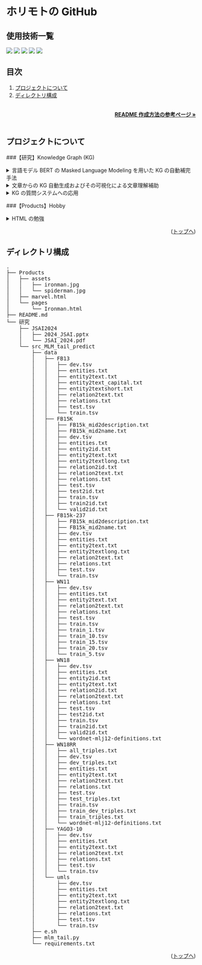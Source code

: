 # ホリモトの GitHub

<div id="top"></div>


## 使用技術一覧

<!-- シールド一覧 -->
<p style="display: inline">
  <!-- 使用言語・開発環境一覧 -->
  <img src="https://img.shields.io/badge/-Python-F2C63C.svg?logo=python&style=for-the-badge">
  <img src="https://img.shields.io/badge/-Html5-E34F26.svg?logo=html5&style=social">
  <img src="https://img.shields.io/badge/-Ubuntu-E95420.svg?logo=ubuntu&style=plastic">
  <img src="https://img.shields.io/badge/-Docker-1488C6.svg?logo=docker&style=for-the-badge">
  <img src="https://img.shields.io/badge/-githubactions-FFFFFF.svg?logo=github-actions&style=for-the-badge">
</p>

## 目次

1. [プロジェクトについて](#プロジェクトについて)
2. [ディレクトリ構成](#ディレクトリ構成)

<!-- README 作成方法の参考ページのリンク -->
<br />
<div align="right">
    <a href="https://qiita.com/shun198/items/c983c713452c041ef787"><strong>README 作成方法の参考ページ »</strong></a>
</div>
<br />


## プロジェクトについて

###【研究】Knowledge Graph (KG)

<details>

<summary>言語モデル BERT の Masked Language Modeling を用いた KG の自動補完手法</summary>

aaaa

</details>

<details>

<summary>文章からの KG 自動生成およびその可視化による文章理解補助</summary>

bbbb

</details>

<details>

<summary>KG の質問システムへの応用</summary>

cccc

</details>

###【Products】Hobby

<details>

<summary>HTML の勉強</summary>

aaaa

</details>

<p align="right">(<a href="#top">トップへ</a>)</p>


## ディレクトリ構成

<pre>
.
├── Products
│   ├── assets
│   │   ├── ironman.jpg
│   │   └── spiderman.jpg
│   ├── marvel.html
│   └── pages
│       └── Ironman.html
├── README.md
└── 研究
    ├── JSAI2024
    │   ├── 2024_JSAI.pptx
    │   └── JSAI_2024.pdf
    └── src_MLM_tail_predict
        ├── data
        │   ├── FB13
        │   │   ├── dev.tsv
        │   │   ├── entities.txt
        │   │   ├── entity2text.txt
        │   │   ├── entity2text_capital.txt
        │   │   ├── entity2textshort.txt
        │   │   ├── relation2text.txt
        │   │   ├── relations.txt
        │   │   ├── test.tsv
        │   │   └── train.tsv
        │   ├── FB15K
        │   │   ├── FB15k_mid2description.txt
        │   │   ├── FB15k_mid2name.txt
        │   │   ├── dev.tsv
        │   │   ├── entities.txt
        │   │   ├── entity2id.txt
        │   │   ├── entity2text.txt
        │   │   ├── entity2textlong.txt
        │   │   ├── relation2id.txt
        │   │   ├── relation2text.txt
        │   │   ├── relations.txt
        │   │   ├── test.tsv
        │   │   ├── test2id.txt
        │   │   ├── train.tsv
        │   │   ├── train2id.txt
        │   │   └── valid2id.txt
        │   ├── FB15k-237
        │   │   ├── FB15k_mid2description.txt
        │   │   ├── FB15k_mid2name.txt
        │   │   ├── dev.tsv
        │   │   ├── entities.txt
        │   │   ├── entity2text.txt
        │   │   ├── entity2textlong.txt
        │   │   ├── relation2text.txt
        │   │   ├── relations.txt
        │   │   ├── test.tsv
        │   │   └── train.tsv
        │   ├── WN11
        │   │   ├── dev.tsv
        │   │   ├── entities.txt
        │   │   ├── entity2text.txt
        │   │   ├── relation2text.txt
        │   │   ├── relations.txt
        │   │   ├── test.tsv
        │   │   ├── train.tsv
        │   │   ├── train_1.tsv
        │   │   ├── train_10.tsv
        │   │   ├── train_15.tsv
        │   │   ├── train_20.tsv
        │   │   └── train_5.tsv
        │   ├── WN18
        │   │   ├── dev.tsv
        │   │   ├── entities.txt
        │   │   ├── entity2id.txt
        │   │   ├── entity2text.txt
        │   │   ├── relation2id.txt
        │   │   ├── relation2text.txt
        │   │   ├── relations.txt
        │   │   ├── test.tsv
        │   │   ├── test2id.txt
        │   │   ├── train.tsv
        │   │   ├── train2id.txt
        │   │   ├── valid2id.txt
        │   │   └── wordnet-mlj12-definitions.txt
        │   ├── WN18RR
        │   │   ├── all_triples.txt
        │   │   ├── dev.tsv
        │   │   ├── dev_triples.txt
        │   │   ├── entities.txt
        │   │   ├── entity2text.txt
        │   │   ├── relation2text.txt
        │   │   ├── relations.txt
        │   │   ├── test.tsv
        │   │   ├── test_triples.txt
        │   │   ├── train.tsv
        │   │   ├── train_dev_triples.txt
        │   │   ├── train_triples.txt
        │   │   └── wordnet-mlj12-definitions.txt
        │   ├── YAGO3-10
        │   │   ├── dev.tsv
        │   │   ├── entities.txt
        │   │   ├── entity2text.txt
        │   │   ├── relation2text.txt
        │   │   ├── relations.txt
        │   │   ├── test.tsv
        │   │   └── train.tsv
        │   └── umls
        │       ├── dev.tsv
        │       ├── entities.txt
        │       ├── entity2text.txt
        │       ├── entity2textlong.txt
        │       ├── relation2text.txt
        │       ├── relations.txt
        │       ├── test.tsv
        │       └── train.tsv
        ├── e.sh
        ├── mlm_tail.py
        └── requirements.txt
</pre>

<p align="right">(<a href="#top">トップへ</a>)</p>

